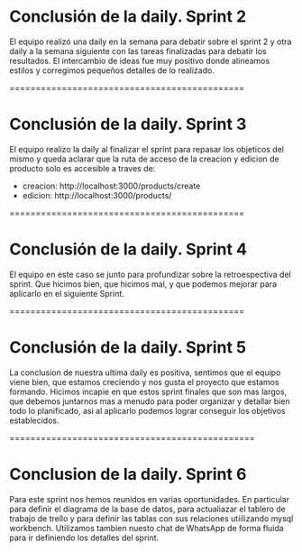 # Conclusión de la daily. Sprint 2

El equipo realizó una daily en la semana para debatir sobre el sprint 2 y otra daily a la semana siguiente con las tareas finalizadas para debatir los resultados. El intercambio de ideas fue muy positivo donde alineamos estilos y corregimos pequeños detalles de lo realizado.

=============================================

# Conclusión de la daily. Sprint 3

El equipo realizo la daily al finalizar el sprint para repasar los objeticos del mismo y queda aclarar que la ruta de acceso de la creacion y edicion de producto solo es accesible a traves de:
- creacion: http://localhost:3000/products/create
- edicion: http://localhost:3000/products/


=============================================

# Conclusión de la daily. Sprint 4

El equipo en este caso se junto para profundizar sobre la retroespectiva del sprint. Que hicimos bien, que hicimos mal, y que podemos mejorar para aplicarlo en el siguiente Sprint.

=============================================

# Conclusión de la daily. Sprint 5

La conclusion de nuestra ultima daily es positiva, sentimos que el equipo viene bien, que estamos creciendo y nos gusta el proyecto que estamos formando. Hicimos incapie en que estos sprint finales que son mas largos, que debemos juntarnos mas a menudo para poder organizar y detallar bien todo lo planificado, asi al aplicarlo podemos lograr conseguir los objetivos establecidos.

===============================================

# Conclusion de la daily. Sprint 6

Para este sprint nos hemos reunidos en varias oportunidades. En particular para definir el diagrama de la base de datos, para actualiazar el tablero de trabajo de trello y para definir las tablas con sus relaciones utiilizando mysql workbench. Utilizamos tambien nuesto chat de WhatsApp de forma fluida para ir definiendo los detalles del sprint.